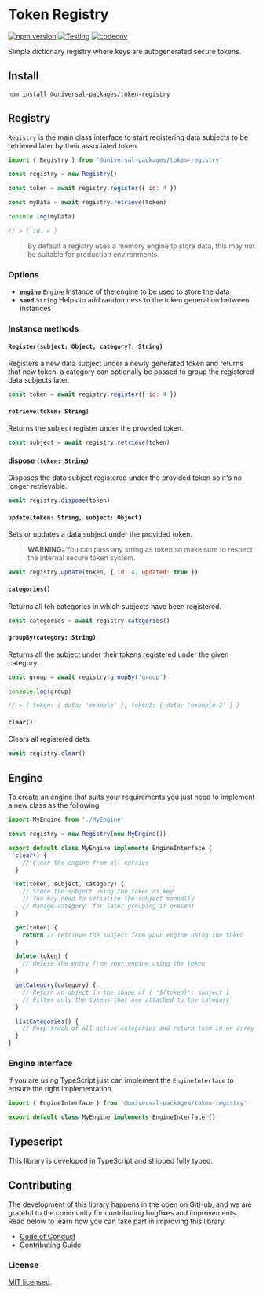 # Token Registry

[![npm version](https://badge.fury.io/js/@universal-packages%2Ftoken-registry.svg)](https://www.npmjs.com/package/@universal-packages/token-registry)
[![Testing](https://github.com/universal-packages/universal-token-registry/actions/workflows/testing.yml/badge.svg)](https://github.com/universal-packages/universal-token-registry/actions/workflows/testing.yml)
[![codecov](https://codecov.io/gh/universal-packages/universal-token-registry/branch/main/graph/badge.svg?token=CXPJSN8IGL)](https://codecov.io/gh/universal-packages/universal-token-registry)

Simple dictionary registry where keys are autogenerated secure tokens.

## Install

```shell
npm install @universal-packages/token-registry
```

## Registry

`Registry` is the main class interface to start registering data subjects to be retrieved later by their associated token.

```js
import { Registry } from '@universal-packages/token-registry'

const registry = new Registry()

const token = await registry.register({ id: 4 })

const myData = await registry.retrieve(token)

console.log(myData)

// > { id: 4 }
```

> By default a registry uses a memory engine to store data, this may not be suitable for production environments.

### Options

- **`engine`** `Engine`
  Instance of the engine to be used to store the data
- **`seed`** `String`
  Helps to add randomness to the token generation between instances

### Instance methods
#### **`Register(subject: Object, category?: String)`**

Registers a new data subject under a newly generated token and returns that new token, a category can optionally be passed to group the registered data subjects later.

```js
const token = await registry.register({ id: 4 })
```

#### **`retrieve(token: String)`**

Returns the subject register under the provided token.

```js
const subject = await registry.retrieve(token)
```

#### dispose `(token: String)`

Disposes the data subject registered under the provided token so it's no longer retrievable.

```js
await registry.dispose(token)
```

#### **`update(token: String, subject: Object)`**

Sets or updates a data subject under the provided token.

> **WARNING:** You can pass any string as token so make sure to respect the internal secure token system.

```js
await registry.update(token, { id: 4, updated: true })
```

#### **`categories()`**

Returns all teh categories in which subjects have been registered.

```js
const categories = await registry.categories()
```

#### **`groupBy(category: String)`**

Returns all the subject under their tokens registered under the given category.

```js
const group = await registry.groupBy('group')

console.log(group)

// > { token: { data: 'example' }, token2: { data: 'example-2' } }
```

#### **`clear()`**

Clears all registered data.

```js
await registry.clear()
```

## Engine

To create an engine that suits your requirements you just need to implement a new class as the following:

```js
import MyEngine from './MyEngine'

const registry = new Registry(new MyEngine())
```

```js
export default class MyEngine implements EngineInterface {
  clear() {
    // Clear the engine from all entries
  }

  set(token, subject, category) {
    // Store the subject using the token as key
    // You may need to serialize the subject manually
    // Manage category  for later grouping if present
  }

  get(token) {
    return // retrieve the subject from your engine using the token
  }

  delete(token) {
    // delete the entry from your engine using the token
  }

  getCategory(category) {
    // Return an object in the shape of { '${token}': subject }
    // Filter only the tokens that are attached to the category
  }

  listCategories() {
    // Keep track of all active categories and return them in an array
  }
}
```

### Engine Interface

If you are using TypeScript just can implement the `EngineInterface` to ensure the right implementation.

```ts
import { EngineInterface } from '@universal-packages/token-registry'

export default class MyEngine implements EngineInterface {}
```

## Typescript

This library is developed in TypeScript and shipped fully typed.

## Contributing

The development of this library happens in the open on GitHub, and we are grateful to the community for contributing bugfixes and improvements. Read below to learn how you can take part in improving this library.

- [Code of Conduct](./CODE_OF_CONDUCT.md)
- [Contributing Guide](./CONTRIBUTING.md)

### License

[MIT licensed](./LICENSE).
